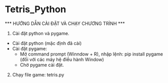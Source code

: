 # Tetris_Python
*** HƯỚNG DẪN CÀI ĐẶT VÀ CHẠY CHƯƠNG TRÌNH ***

1. Cài đặt python và pygame.
- Cài đặt python (mặc định đã cài)
- Cài đặt pygame:
	+ Mở command prompt (Winndow + R), nhập lệnh: pip install pygame (đối với các máy hệ điều hành Window)
	+ Chờ pygame cài đặt.

2. Chạy file game: tetris.py
